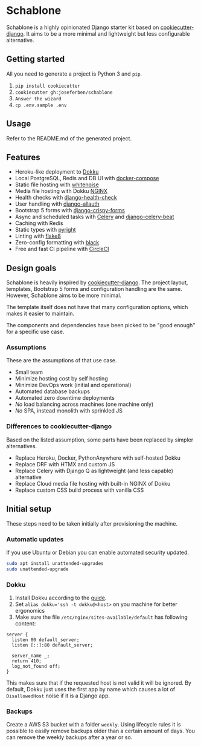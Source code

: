 # Schablone

Schablone is a highly opinionated Django starter kit based on [cookiecutter-django](https://github.com/cookiecutter/cookiecutter-django). It aims to be a more minimal and lightweight but less configurable alternative.

## Getting started

All you need to generate a project is Python 3 and `pip`.

1. `pip install cookiecutter`
2. `cookiecutter gh:joseferben/schablone`
3. `Answer the wizard`
4. `cp .env.sample .env`

## Usage

Refer to the README.md of the generated project.

## Features

- Heroku-like deployment to [Dokku](https://dokku.com/)
- Local PostgreSQL, Redis and DB UI with [docker-compose](https://docs.docker.com/compose/)
- Static file hosting with [whitenoise](http://whitenoise.evans.io/en/stable/)
- Media file hosting with Dokku [NGINX](https://dokku.com/docs/configuration/nginx/)
- Health checks with [django-health-check](https://django-health-check.readthedocs.io/en/latest/)
- User handling with [django-allauth](https://django-allauth.readthedocs.io/en/latest/overview.html)
- Bootstrap 5 forms with [django-crispy-forms](https://django-crispy-forms.readthedocs.io/en/latest/)
- Async and scheduled tasks with [Celery](https://github.com/celery/celery) and [django-celery-beat](https://github.com/celery/django-celery-beat)
- Caching with Redis
- Static types with [pyright](https://github.com/microsoft/pyright)
- Linting with [flake8](https://flake8.pycqa.org/en/latest/)
- Zero-config formatting with [black](https://black.readthedocs.io/en/stable/)
- Free and fast CI pipeline with [CircleCI](https://circleci.com/)

## Design goals

Schablone is heavily inspired by [cookiecutter-django](https://github.com/cookiecutter/cookiecutter-django). The project layout, templates, Bootstrap 5 forms and configuration handling are the same. However, Schablone aims to be more minimal.

The template itself does not have that many configuration options, which makes it easier to maintain.

The components and dependencies have been picked to be "good enough" for a specific use case.

### Assumptions
These are the assumptions of that use case.

- Small team
- Minimize hosting cost by self hosting
- Minimize DevOps work (initial and operational)
- Automated database backups
- Automated zero downtime deployments
- *No* load balancing across machines (one machine only)
- *No* SPA, instead monolith with sprinkled JS

### Differences to cookiecutter-django
Based on the listed assumption, some parts have been replaced by simpler alternatives.

- Replace Heroku, Docker, PythonAnywhere with self-hosted Dokku
- Replace DRF with HTMX and custom JS
- Replace Celery with Django Q as lightweight (and less capable) alternative
- Replace Cloud media file hosting with built-in NGINX of Dokku
- Replace custom CSS build process with vanilla CSS

## Initial setup
These steps need to be taken initially after provisioning the machine.

### Automatic updates
If you use Ubuntu or Debian you can enable automated security updated.

```sh
sudo apt install unattended-upgrades
sudo unattended-upgrade
```

### Dokku

1. Install Dokku according to the [guide](https://dokku.com/docs/getting-started/installation/).
2. Set `alias dokku='ssh -t dokku@<host>` on you machine for better ergonomics
3. Make sure the file `/etc/nginx/sites-available/default` has following content:
```
server {
  listen 80 default_server;
  listen [::]:80 default_server;

  server_name _;
  return 410;
  log_not_found off;
}
```
This makes sure that if the requested host is not valid it will be ignored. By default, Dokku just uses the first app by name which causes a lot of `DisallowedHost` noise if it is a Django app.

### Backups
Create a AWS S3 bucket with a folder `weekly`. Using lifecycle rules it is possible to easily remove backups older than a certain amount of days. You can remove the weekly backups after a year or so.
